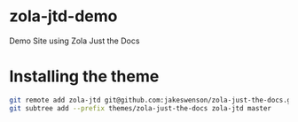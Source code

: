 # zola-jtd-demo
Demo Site using Zola Just the Docs


# Installing the theme

```bash
git remote add zola-jtd git@github.com:jakeswenson/zola-just-the-docs.git
git subtree add --prefix themes/zola-just-the-docs zola-jtd master
```
